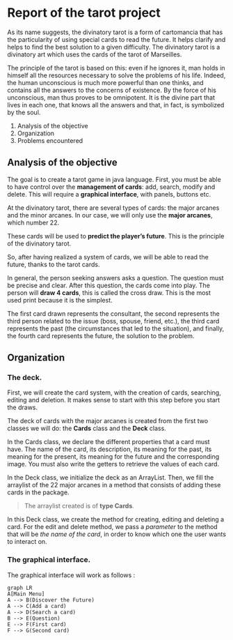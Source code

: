 # Report of the tarot project

As its name suggests, the divinatory tarot is a form of cartomancia that has the particularity of using special cards to read the future. It helps clarify and helps to find the best solution to a given difficulty. The divinatory tarot is a divinatory art which uses the cards of the tarot of Marseilles.

The principle of the tarot is based on this: even if he ignores it, man holds in himself all the resources necessary to solve the problems of his life. Indeed, the human unconscious is much more powerful than one thinks, and contains all the answers to the concerns of existence. By the force of his unconscious, man thus proves to be omnipotent. It is the divine part that lives in each one, that knows all the answers and that, in fact, is symbolized by the soul.

 1. Analysis of the objective
 2. Organization
 3. Problems encountered


## Analysis of the objective

The goal is to create a tarot game in java language. First, you must be able to have control over the **management of cards**: add, search, modify and delete. 
This will require a **graphical interface**, with panels, buttons etc. 

At the divinatory tarot, there are several types of cards: the major arcanes and the minor arcanes. In our case, we will only use the **major arcanes**, which number 22.

These cards will be used to **predict the player’s future**. This is the principle of the divinatory tarot.

So, after having realized a system of cards, we will be able to read the future, thanks to the tarot cards. 

In general, the person seeking answers asks a question. The question must be precise and clear. After this question, the cards come into play. The person will **draw 4 cards**, this is called the cross draw. This is the most used print because it is the simplest.

The first card drawn represents the consultant, the second represents the third person related to the issue (boss, spouse, friend, etc.), the third card represents the past (the circumstances that led to the situation), and finally, the fourth card represents the future, the solution to the problem.

## Organization

### The deck.
First, we will create the card system, with the creation of cards, searching, editing and deletion. It makes sense to start with this step before you start the draws.

The deck of cards with the major arcanes is created from the first two classes we will do: the **Cards** class and the **Deck** class.

In the Cards class, we declare the different properties that a card must have. The name of the card, its description, its meaning for the past, its meaning for the present, its meaning for the future and the corresponding image. You must also write the getters to retrieve the values of each card.

In the Deck class, we initialize the deck as an ArrayList. Then, we fill the arraylist of the 22 major arcanes in a method that consists of adding these cards in the package.

> The arraylist created is of **type Cards**.

In this Deck class, we create the method for creating, editing and deleting a card. For the edit and delete method, we pass a *parameter* to the method that will be *the name of the card*, in order to know which one the user wants to interact on.

### The graphical interface.

The graphical interface will work as follows :

```mermaid
graph LR
A[Main Menu]
A --> B(Discover the Future)
A --> C(Add a card)
A --> D(Search a card)
B --> E(Question)
E --> F(First card)
F --> G(Second card)
```
